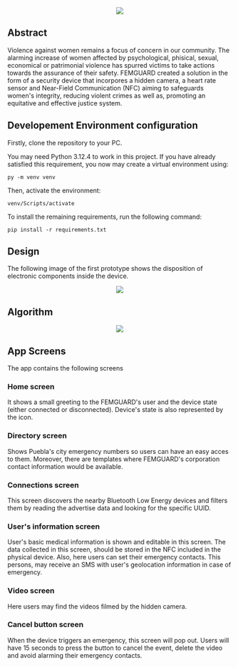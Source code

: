 <p align="center">
    <img src="https://github.com/DIRM2705/FEMGUARD-APP/blob/main/images/Logo%20Transparent.png"/>
</p>

<h2> Abstract </h2>

Violence against women remains a focus of concern in our community. The alarming increase of women affected by psychological, phisical, sexual, economical or patrimonial violence has spurred victims to take actions towards the assurance of their safety. FEMGUARD created a solution in the form of a security device that incorpores a hidden camera, a heart rate sensor and Near-Field Communication (NFC) aiming to safeguards women's integrity, reducing violent crimes as well as, promoting an equitative and effective justice system.

<h2> Developement Environment configuration </h2>

Firstly, clone the repository to your PC.

You may need Python 3.12.4 to work in this project. If you have already satisfied this requirement, you now may create a virtual environment using:

```
py -m venv venv
```
Then, activate the environment:

```
venv/Scripts/activate
```
To install the remaining requirements, run the following command:

```
pip install -r requirements.txt
```

<h2> Design </h2>
The following image of the first prototype shows the disposition of electronic components inside the device.
<p align="center">
    <img src="https://imgur.com/hiHfNrf"/>
</p>

<h2> Algorithm </h2>
<p align="center">
    <img src="https://imgur.com/Almqsjn"/>
</p>

<h2>App Screens </h2>
The app contains the following screens

<h3> Home screen </h3>
It shows a small greeting to the FEMGUARD's user and the device state (either connected or disconnected). Device's state is also represented by the icon.

<h3> Directory screen </h3>
Shows Puebla's city emergency numbers so users can have an easy acces to them. Moreover, there are templates where FEMGUARD's corporation contact information would be available.

<h3> Connections screen </h3>
This screen discovers the nearby Bluetooth Low Energy devices and filters them by reading the advertise data and looking for the specific UUID.

<h3> User's information screen </h3>
User's basic medical information is shown and editable in this screen. The data collected in this screen, should be stored in the NFC included in the physical device. Also, here users can set their emergency contacts. This persons, may receive an SMS with user's geolocation information in case of emergency.

<h3> Video screen </h3>
Here users may find the videos filmed by the hidden camera.

<h3> Cancel button screen </h3>
When the device triggers an emergency, this screen will pop out. Users will have 15 seconds to press the button to cancel the event, delete the video and avoid alarming their emergency contacts.